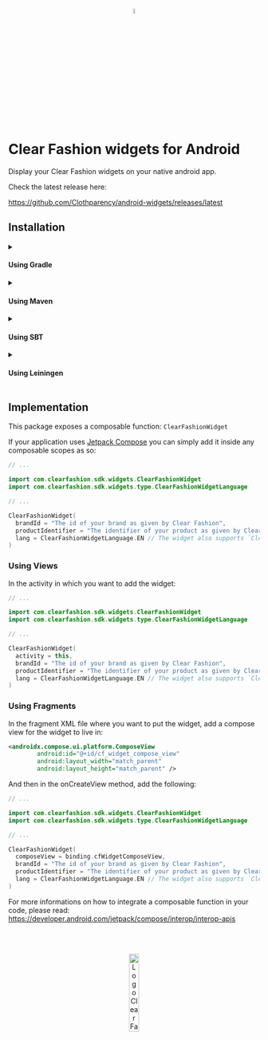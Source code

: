 <br />
<p align="center">
  <img 
      style="margin: auto; width: 5%;"
      src="https://user-images.githubusercontent.com/2159699/215896047-e6eb3ca0-b2d1-40b3-8034-c26913033008.svg" 
      alt="Logo Clear Fashion">
  </img>
</p>
<br />

# Clear Fashion widgets for Android

Display your Clear Fashion widgets on your native android app.

Check the latest release here:

https://github.com/Clothparency/android-widgets/releases/latest

## Installation

<details>
  <summary>
    <h4>
      Using Gradle
    </h4>
  </summary>

  **Step 1.** Add the JitPack repository to your build file

  Add it in your root build.gradle at the end of repositories:

  ```groovy
  allprojects {
    repositories {
      // ...
      maven { url 'https://jitpack.io' }
    }
  }
  ```

  **Step 2.** Add the dependency

  ```groovy
  dependencies {
    implementation 'com.github.Clothparency:android-widgets:0.2.4'
  }
  ```
</details>
<details>
  <summary>
    <h4>
      Using Maven
    </h4>
  </summary>

  **Step 1.** Add the JitPack repository to your build file

  ```xml
  <repositories>
    <repository>
      <id>jitpack.io</id>
      <url>https://jitpack.io</url>
    </repository>
  </repositories>
  ```

  **Step 2.** Add the dependency

  ```xml
  <dependency>
     <groupId>com.github.Clothparency</groupId>
     <artifactId>android-widgets</artifactId>
     <version>0.2.4</version>
  </dependency>
  ```
</details>
<details>
  <summary>
    <h4>
      Using SBT
    </h4>
  </summary>
  
  **Step 1.** Add the JitPack repository to your build file

  Add it in your build.sbt at the end of resolvers:

  ```
  resolvers += "jitpack" at "https://jitpack.io"
  ```

  **Step 2.** Add the dependency
  
  ```
  libraryDependencies += "com.github.Clothparency" % "android-widgets" % "0.2.4"	
  ```
</details>
<details>
  <summary>
    <h4>
      Using Leiningen
    </h4>
  </summary>
  
  **Step 1.** Add the JitPack repository to your build file
  
  Add it in your project.clj at the end of repositories:
  
  ```
  :repositories [["jitpack" "https://jitpack.io"]]
  ```
  
  **Step 2.** Add the dependency
  
  ```
  :dependencies [[com.github.Clothparency/android-widgets "0.2.4"]]	
  ```
</details>

## Implementation

This package exposes a composable function: `ClearFashionWidget`

If your application uses [Jetpack Compose](https://developer.android.com/jetpack/compose) you can simply add it inside any composable scopes as so:



```kotlin
// ...

import com.clearfashion.sdk.widgets.ClearFashionWidget
import com.clearfashion.sdk.widgets.type.ClearFashionWidgetLanguage

// ...

ClearFashionWidget(
  brandId = "The id of your brand as given by Clear Fashion",
  productIdentifier = "The identifier of your product as given by Clear Fashion",
  lang = ClearFashionWidgetLanguage.EN // The widget also supports `ClearFashionWidgetLanguage.FR` which is the default value
)
```

### Using Views

In the activity in which you want to add the widget:

```kotlin
// ...

import com.clearfashion.sdk.widgets.ClearFashionWidget
import com.clearfashion.sdk.widgets.type.ClearFashionWidgetLanguage

// ...

ClearFashionWidget(
  activity = this,
  brandId = "The id of your brand as given by Clear Fashion",
  productIdentifier = "The identifier of your product as given by Clear Fashion",
  lang = ClearFashionWidgetLanguage.EN // The widget also supports `ClearFashionWidgetLanguage.FR` which is the default value
)
```

### Using Fragments

In the fragment XML file where you want to put the widget, add a compose view for the widget to live in:

```xml
<androidx.compose.ui.platform.ComposeView
        android:id="@+id/cf_widget_compose_view"
        android:layout_width="match_parent"
        android:layout_height="match_parent" />
```

And then in the onCreateView method, add the following:

```kotlin
// ...

import com.clearfashion.sdk.widgets.ClearFashionWidget
import com.clearfashion.sdk.widgets.type.ClearFashionWidgetLanguage

// ...

ClearFashionWidget(
  composeView = binding.cfWidgetComposeView,
  brandId = "The id of your brand as given by Clear Fashion",
  productIdentifier = "The identifier of your product as given by Clear Fashion",
  lang = ClearFashionWidgetLanguage.EN // The widget also supports `ClearFashionWidgetLanguage.FR` which is the default value
)
```

For more informations on how to integrate a composable function in your code, please read: https://developer.android.com/jetpack/compose/interop/interop-apis



<br />
<br />
<p align="center">
  <img 
      style="margin: auto; width: 20%;"
      src="https://user-images.githubusercontent.com/2159699/215894277-8251062e-b339-4bf6-a958-42e792059ba3.svg" 
      alt="Logo Clear Fashion">
  </img>
</p>
